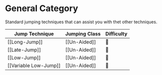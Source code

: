 # General Category
Standard jumping techniques that can assist you with thet other techniques.

Jump Technique | Jumping Class | Difficulty
------------ | ------------ | ------------
[[Long-Jump]] | [[Un-Aided]] | 🌟
[[Late-Jump]] | [[Un-Aided]] | 🌟
[[Low-Jump]]| [[Un-Aided]] | 🌟
[[Variable Low-Jump]] | [[Un-Aided]] | 🌟

